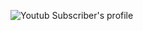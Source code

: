 ![Youtub Subscriber's profile](https://github.com/bhupendr06/bhupendr06/assets/108465185/485188a1-68f1-46c8-ba1c-904d47406f07)
